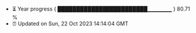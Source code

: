 - ⏳ Year progress { ████████████████████████▁▁▁▁▁▁ } 80.71 %
- ⏰ Updated on Sun, 22 Oct 2023 14:14:04 GMT

